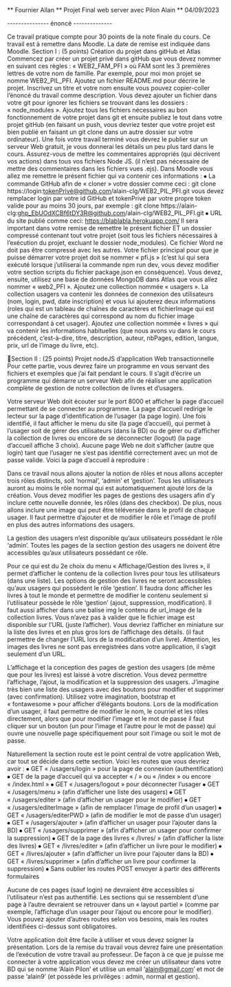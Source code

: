 ** Fournier Allan
** Projet Final web server avec Pilon Alain 
** 04/09/2023


--------------- énoncé --------------


Ce travail pratique compte pour 30 points de la note finale du cours. Ce travail est à remettre dans Moodle. La date de remise est indiquée dans Moodle. 
Section I : (5 points) Création du projet dans gitHub et Atlas
Commencez par créer un projet privé dans gitHub que vous devez nommer en suivant ces règles : « WEB2_FAM_PFI » où FAM sont les 3 premières lettres de votre nom de famille. Par exemple, pour moi mon projet se nomme WEB2_PIL_PFI.
Ajoutez un fichier README.md pour décrire le projet. Inscrivez un titre et votre nom ensuite vous pouvez copier-coller l’énoncé du travail comme description. Vous devez ajouter un fichier dans votre git pour ignorer les fichiers se trouvant dans les dossiers : « node_modules ». Ajoutez tous les fichiers nécessaires au bon fonctionnement de votre projet dans git et ensuite publiez le tout dans votre projet gitHub (en faisant un push, vous devriez tester que votre projet est bien publié en faisant un git clone dans un autre dossier sur votre ordinateur). Une fois votre travail terminé vous devrez le publier sur un serveur Web gratuit, je vous donnerai les détails un peu plus tard dans le cours.
Assurez-vous de mettre les commentaires appropriés (qui décrivent vos actions) dans tous vos fichiers Node JS. (il n’est pas nécessaire de mettre des commentaires dans les fichiers vues .ejs).
Dans Moodle vous allez me remettre le présent fichier qui va contenir ces informations :
⦁	La commande GitHub afin de « cloner » votre dossier comme ceci : 
git clone https://login:tokenPrivé@github.com/alain-clg/WEB2_PIL_PFI.git
vous devez remplacer login par votre id GitHub et tokenPrivé par votre propre token valide pour au moins 30 jours, par exemple :
git clone https://alain-clg:ghp_EbUOdXCBf6tDY3R@github.com/alain-clg/WEB2_PIL_PFI.git
⦁	URL du site publié comme ceci: https://blablabla.herokuapp.com/
Il sera important dans votre remise de remettre le présent fichier ET un dossier compressé contenant tout votre projet (soit tous les fichiers nécessaires à l’exécution du projet, excluant le dossier node_modules). Ce fichier Word ne doit pas être compressé avec les autres. 
Votre fichier principal pour que je puisse démarrer votre projet doit se nommer « pfi.js » (c’est lui qui sera exécuté lorsque j’utiliserai la commande npm run dev, vous devez modifier votre section scripts du fichier package.json en conséquence). 
Vous devez, ensuite, utilisez une base de données MongoDB dans Atlas que vous allez nommer « web2_PFI ». Ajoutez une collection nommée « usagers ». La collection usagers va contenir les données de connexion des utilisateurs (nom, login, pwd, date inscription) et vous lui ajouterez deux informations (roles qui est un tableau de chaînes de caractères et fichierImage qui est une chaîne de caractères qui correspond au nom du fichier image correspondant à cet usager). Ajoutez une collection nommée « livres » qui va contenir les informations habituelles (que nous avons vu dans le cours précédent, c’est-à-dire, titre, description, auteur, nbPages, edition, langue, prix, url de l’image du livre, etc).

Section II : (25 points) Projet nodeJS d’application Web transactionnelle
Pour cette partie, vous devrez faire un programme en vous servant des fichiers et exemples que j’ai fait pendant le cours. Il s’agit d’écrire un programme qui démarre un serveur Web afin de réaliser une application complète de gestion de notre collection de livres et d’usagers.

Votre serveur Web doit écouter sur le port 8000 et afficher la page d’accueil permettant de se connecter au programme. La page d’accueil redirige le lecteur sur la page d’identification de l’usager (la page login). Une fois identifié, il faut afficher le menu du site (la page d’accueil), qui permet à l’usager soit de gérer des utilisateurs (dans la BD) ou de gérer ou d’afficher la collection de livres ou encore de se déconnecter (logout) (la page d’accueil affiche 3 choix). Aucune page Web ne doit s’afficher (autre que login) tant que l’usager ne s’est pas identifié correctement avec un mot de passe valide. Voici la page d’accueil à reproduire :

 

Dans ce travail nous allons ajouter la notion de rôles et nous allons accepter trois rôles distincts, soit ‘normal’, ‘admin’ et ‘gestion’. Tous les utilisateurs auront au moins le rôle normal qui est automatiquement ajouté lors de la création. Vous devez modifier les pages de gestions des usagers afin d’y inclure cette nouvelle donnée, les rôles (dans des checkbox). De plus, nous allons inclure une image qui peut être téléversée dans le profil de chaque usager. Il faut permettre d’ajouter et de modifier le rôle et l’image de profil en plus des autres informations des usagers.

La gestion des usagers n’est disponible qu’aux utilisateurs possédant le rôle ‘admin’. Toutes les pages de la section gestion des usagers ne doivent être accessibles qu’aux utilisateurs possédant ce rôle. 

Pour ce qui est du 2e choix du menu « Affichage/Gestion des livres », il permet d’afficher le contenu de la collection livres pour tous les utilisateurs (dans une liste). Les options de gestion des livres ne seront accessibles qu’aux usagers qui possèdent le rôle ‘gestion’. Il faudra donc afficher les livres à tout le monde et permettre de modifier le contenu seulement si l’utilisateur possède le rôle ‘gestion’ (ajout, suppression, modification). Il faut aussi afficher dans une balise img le contenu de url_image de la collection livres. Vous n’avez pas à valider que le fichier image est disponible sur l’URL (juste l’afficher). Vous devriez l’afficher en miniature sur la liste des livres et en plus gros lors de l’affichage des détails. (il faut permettre de changer l’URL lors de la modification d’un livre). Attention, les images des livres ne sont pas enregistrées dans votre application, il s’agit seulement d’un URL.

L’affichage et la conception des pages de gestion des usagers (de même que pour les livres) est laissé à votre discrétion. Vous devez permettre l’affichage, l’ajout, la modification et la suppression des usagers. J’imagine très bien une liste des usagers avec des boutons pour modifier et supprimer (avec confirmation). Utilisez votre imagination, bootstrap et « fontawesome » pour afficher d’élégants boutons. Lors de la modification d’un usager, il faut permettre de modifier le nom, le courriel et les rôles directement, alors que pour modifier l’image et le mot de passe il faut cliquer sur un bouton (un pour l’image et l’autre pour le mot de passe) qui ouvre une nouvelle page spécifiquement pour soit l’image ou soit le mot de passe.

Naturellement la section route est le point central de votre application Web, car tout se décide dans cette section. Voici les routes que vous devriez avoir :
⦁	GET « /usagers/login » pour la page de connexion (authentification)
⦁	GET de la page d’accueil qui va accepter « / » ou « /index » ou encore « /index.html »
⦁	GET « /usagers/logout » pour déconnecter l’usager
⦁	GET « /usagers/menu » (afin d’afficher une liste des usagers)
⦁	GET « /usagers/editer » (afin d’afficher un usager pour le modifier)
⦁	GET « /usagers/editerImage » (afin de remplacer l’image de profil d’un usager)
⦁	GET « /usagers/editerPWD » (afin de modifier le mot de passe d’un usager)
⦁	GET « /usagers/ajouter » (afin d’afficher un usager pour l’ajouter dans la BD)
⦁	GET « /usagers/supprimer » (afin d’afficher un usager pour confirmer la suppression)
⦁	GET de la page des livres « /livres/ » (afin d’afficher la liste des livres)
⦁	GET « /livres/editer » (afin d’afficher un livre pour le modifier)
⦁	GET « /livres/ajouter » (afin d’afficher un livre pour l’ajouter dans la BD)
⦁	GET « /livres/supprimer » (afin d’afficher un livre pour confirmer la suppression)
⦁	Sans oublier les routes POST envoyer à partir des différents formulaires

Aucune de ces pages (sauf login) ne devraient être accessibles si l’utilisateur n’est pas authentifié. Les sections qui se ressemblent d’une page à l’autre devraient se retrouver dans un « layout partiel » (comme par exemple, l’affichage d’un usager pour l’ajout ou encore pour le modifier). Vous pouvez ajouter d’autres routes selon vos besoins, mais les routes identifiées ci-dessus sont obligatoires.

Votre application doit être facile à utiliser et vous devez soigner la présentation. Lors de la remise du travail vous devrez faire une présentation de l’exécution de votre travail au professeur. De façon à ce que je puisse me connecter à votre application vous devez me créer un utilisateur dans votre BD qui se nomme ‘Alain Pilon’ et utilise un email ‘alain@gmail.com’ et mot de passe ‘alain9’ (et possède les privilèges : admin, normal et gestion).
